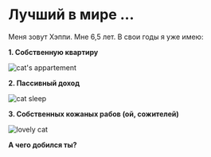 # Лучший в мире ...

 Меня зовут Хэппи. Мне 6,5 лет. В свои годы я уже имею:

 **1. Собственную квартиру**

   ![cat's appartement](https://lh3.googleusercontent.com/pw/AMWts8CK-YPLu__Wxp__Swxz8q37WIhgvdxJ2YEiwkMPi4Fu1a0YXkM6BkfJlnn2xac7BZON7auRDifWBgtDx5d__7r5XL7Gv8QsXlQep0gEE6Us0AwmJdWDgwmOA9FYOFfrtOVzYqesAuH8gzdhloJgbkLvCw=w1280-h1104-s-no?authuser=0)

 **2. Пассивный доход**

   ![cat sleep](https://lh3.googleusercontent.com/pw/AMWts8CETQ8Aa38wFfJ7Plb5qao56ztdnDaRqY7ZRlAAC_mnkT-AV8XUXNA01pey7XBqRK6OV8JcsOInHHWVwPDScyXFBWURoQnn9UsaI70PDdyET7f9-nCcPAGqCUZwSMCM6jzgCKyhDfrhZSqXeMSo06P0OQ=w1280-h721-s-no?authuser=0)

 **3. Собственных кожаных рабов (ой, сожителей)**

   ![lovely cat](https://lh3.googleusercontent.com/pw/AMWts8DRNvrFF9jaIMhvZOa9GsHJ9cfc2QFaND9Yrbw0NSts_773YOG476HjwMIODNdZg4dF4qCnZLrVos_Lb9YZdtpWqvGA_d9E7XyfapHScdYyUXMVkTzuVzBzl7mmW7Aq-_U9OVB4AffUvaSNfgjLPEbKQQ=w1126-h1221-s-no?authuser=0)

**А чего добился ты?**
